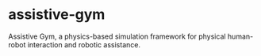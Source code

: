 # assistive-gym
Assistive Gym, a physics-based simulation framework for physical human-robot interaction and robotic assistance.
